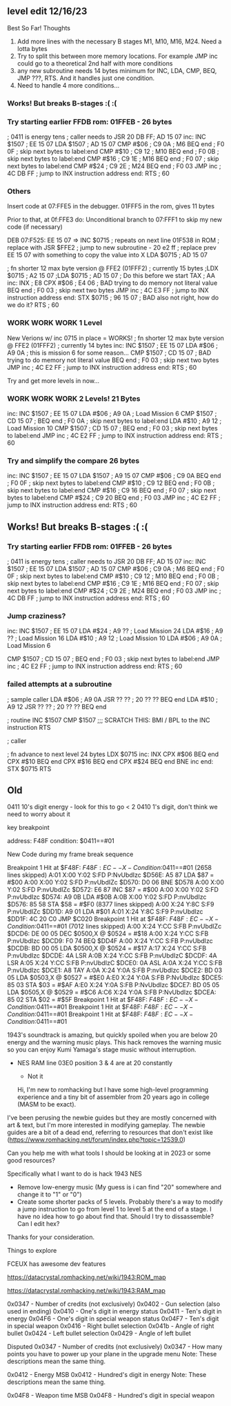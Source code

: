 ## level edit 12/16/23

Best So Far! Thoughts

1. Add more lines with the necessary B stages M1, M10, M16, M24. Need a lotta bytes
2. Try to split this between more memory locations. For example JMP inc could go to a theoretical 2nd half with more conditions
3. any new subroutine needs 14 bytes minimum for INC, LDA, CMP, BEQ, JMP ???, RTS. And it handles just one condition.
4. Need to handle 4 more conditions...


### Works! But breaks B-stages :( :(
### Try starting earlier FFDB rom: 01FFEB - 26 bytes
; 0411 is energy tens
; caller needs to JSR 20 DB FF; AD 15 07
inc:
INC $1507   ; EE 15 07
LDA $1507   ; AD 15 07
CMP #$06    ; C9 0A     ; M6
BEQ end     ; F0 0F     ; skip next bytes to label:end
CMP #$10    ; C9 12     ; M10
BEQ end     ; F0 0B     ; skip next bytes to label:end
CMP #$16    ; C9 1E     ; M16
BEQ end     ; F0 07     ; skip next bytes to label:end
CMP #$24    ; C9 2E     ; M24
BEQ end     ; F0 03
JMP inc     ; 4C DB FF  ; jump to INX instruction address
end:
RTS         ; 60

### Others

Insert code at 07:FFE5 in the debugger. 01FFF5 in the rom, gives 11 bytes

Prior to that, at 0f:FFE3 do: Unconditional branch to 07:FFF1 to skip my new code (if necessary)

DEB 07:F525: EE 15 07 => INC $0715 ; repeats on next line 01F538 in ROM
; replace with
JSR $FFE2 ; jump to new subroutine - 20 e2 ff
; replace prev EE 15 07 with something to copy the value into X
LDA $0715 ; AD 15 07

; fn shorter 12 max byte version @ FFE2 (01FFF2)
; currently 15 bytes
;LDX $0715   ; A2 15 07
;LDA $0715   ; AD 15 07 ; Do this before we start
TAX         ; AA
inc:
INX         ; E8
CPX #$06    ; E4 06 ; BAD trying to do memory not literal value
BEQ end     ; F0 03 ; skip next two bytes
JMP inc     ; 4C E3 FF  ; jump to INX instruction address
end:
STX $0715   ; 96 15 07 ; BAD also not right, how do we do it?
RTS         ; 60

### WORK WORK WORK 1 Level
New Verions w/ inc 0715 in place = WORKS!
; fn shorter 12 max byte version @ FFE2 (01FFF2)
; currently 14 bytes
inc:
INC $1507   ; EE 15 07
LDA #$06    ; A9 0A     ; this is mission 6 for some reason...
CMP $1507   ; CD 15 07  ; BAD trying to do memory not literal value
BEQ end     ; F0 03     ; skip next two bytes
JMP inc     ; 4C E2 FF  ; jump to INX instruction address
end:
RTS         ; 60

Try and get more levels in now...
### WORK WORK WORK 2 Levels! 21 Bytes
inc:
INC $1507   ; EE 15 07
LDA #$06    ; A9 0A     ; Load Mission 6
CMP $1507   ; CD 15 07  ; 
BEQ end     ; F0 0A     ; skip next bytes to label:end
LDA #$10    ; A9 12     ; Load Mission 10
CMP $1507   ; CD 15 07  ;
BEQ end     ; F0 03     ; skip next bytes to label:end
JMP inc     ; 4C E2 FF  ; jump to INX instruction address
end:
RTS         ; 60

### Try and simplify the compare 26 bytes
inc:
INC $1507   ; EE 15 07
LDA $1507   ; A9 15 07
CMP #$06    ; C9 0A
BEQ end     ; F0 0F     ; skip next bytes to label:end
CMP #$10    ; C9 12
BEQ end     ; F0 0B     ; skip next bytes to label:end
CMP #$16    ; C9 16
BEQ end     ; F0 07     ; skip next bytes to label:end
CMP #$24    ; C9 20
BEQ end     ; F0 03
JMP inc     ; 4C E2 FF  ; jump to INX instruction address
end:
RTS         ; 60

## Works! But breaks B-stages :( :(
### Try starting earlier FFDB rom: 01FFEB - 26 bytes
; 0411 is energy tens
; caller needs to JSR 20 DB FF; AD 15 07
inc:
INC $1507   ; EE 15 07
LDA $1507   ; AD 15 07
CMP #$06    ; C9 0A     ; M6
BEQ end     ; F0 0F     ; skip next bytes to label:end
CMP #$10    ; C9 12     ; M10
BEQ end     ; F0 0B     ; skip next bytes to label:end
CMP #$16    ; C9 1E     ; M16
BEQ end     ; F0 07     ; skip next bytes to label:end
CMP #$24    ; C9 2E     ; M24
BEQ end     ; F0 03
JMP inc     ; 4C DB FF  ; jump to INX instruction address
end:
RTS         ; 60


### Jump craziness?
inc:
INC $1507   ; EE 15 07
LDA #$24    ; A9 ??     ; Load Mission 24 
LDA #$16    ; A9 ??     ; Load Mission 16
LDA #$10    ; A9 12     ; Load Mission 10
LDA #$06    ; A9 0A     ; Load Mission 6

CMP $1507   ; CD 15 07  ;
BEQ end     ; F0 03     ; skip next bytes to label:end
JMP inc     ; 4C E2 FF  ; jump to INX instruction address
end:
RTS         ; 60

### failed attempts at a subroutine
; sample caller
LDA #$06    ; A9 0A
JSR ?? ??   ; 20 ?? ??
BEQ end
LDA #$10    ; A9 12
JSR ?? ??   ; 20 ?? ??
BEQ end

; routine
INC $1507
CMP $1507
;;; SCRATCH THIS: BMI / BPL to the INC instruction
RTS

; caller





; fn advance to next level 24 bytes
LDX $0715
inc:
INX
CPX #$06
BEQ end
CPX #$10
BEQ end
CPX #$16
BEQ end
CPX #$24
BEQ end
BNE inc
end:
STX $0715
RTS

## Old

0411 10's digit energy - look for this to go < 2
0410 1's digit, don't think we need to worry about it

key breakpoint

address: F48F
condition: $0411==#01

New Code during my frame break sequence

Breakpoint 1 Hit at $F48F: $F48F:EC--X- Condition:$0411==#01
(2658 lines skipped)
A:01 X:00 Y:02 S:FD P:NvUbdIzc   $D56E: A5 87     LDA $87 = #$00
A:00 X:00 Y:02 S:FD P:nvUbdIZc   $D570: D0 06     BNE $D578
A:00 X:00 Y:02 S:FD P:nvUbdIZc   $D572: E6 87     INC $87 = #$00
A:00 X:00 Y:02 S:FD P:nvUbdIzc   $D574: A9 0B     LDA #$0B
A:0B X:00 Y:02 S:FD P:nvUbdIzc   $D576: 85 58     STA $58 = #$F0
(8377 lines skipped)
A:00 X:24 Y:8C S:F9 P:nvUbdIZc       $DD1D: A9 01     LDA #$01
A:01 X:24 Y:8C S:F9 P:nvUbdIzc       $DD1F: 4C 20 C0  JMP $C020
Breakpoint 1 Hit at $F48F: $F48F:EC--X- Condition:$0411==#01
(7012 lines skipped)
A:00 X:24 Y:CC S:FB P:nvUbdIZc     $DCD6: DE 00 05  DEC $0500,X @ $0524 = #$18
A:00 X:24 Y:CC S:FB P:nvUbdIzc     $DCD9: F0 74     BEQ $DD4F
A:00 X:24 Y:CC S:FB P:nvUbdIzc     $DCDB: BD 00 05  LDA $0500,X @ $0524 = #$17
A:17 X:24 Y:CC S:FB P:nvUbdIzc     $DCDE: 4A        LSR
A:0B X:24 Y:CC S:FB P:nvUbdIzC     $DCDF: 4A        LSR
A:05 X:24 Y:CC S:FB P:nvUbdIzC     $DCE0: 0A        ASL
A:0A X:24 Y:CC S:FB P:nvUbdIzc     $DCE1: A8        TAY
A:0A X:24 Y:0A S:FB P:nvUbdIzc     $DCE2: BD 03 05  LDA $0503,X @ $0527 = #$E0
A:E0 X:24 Y:0A S:FB P:NvUbdIzc     $DCE5: 85 03     STA $03 = #$AF
A:E0 X:24 Y:0A S:FB P:NvUbdIzc     $DCE7: BD 05 05  LDA $0505,X @ $0529 = #$C6
A:C6 X:24 Y:0A S:FB P:NvUbdIzc     $DCEA: 85 02     STA $02 = #$5F
Breakpoint 1 Hit at $F48F: $F48F:EC--X- Condition:$0411==#01
Breakpoint 1 Hit at $F48F: $F48F:EC--X- Condition:$0411==#01
Breakpoint 1 Hit at $F48F: $F48F:EC--X- Condition:$0411==#01


1943's soundtrack is amazing, but quickly spoiled when you are below 20 energy and the warning music plays. This hack removes the warning music so you can enjoy Kumi Yamaga's stage music without interruption.






* NES RAM line 03E0 position 3 & 4 are at 20 constantly
    - Not it



    Hi, I'm new to romhacking but I have some high-level programming experience and a tiny bit of assembler from 20 years ago in college (MASM to be exact).

I've been perusing the newbie guides but they are mostly concerned with art & text, but I'm more interested in modifying gameplay. The newbie guides are a bit of a dead end, referring to resources that don't exist like (https://www.romhacking.net/forum/index.php?topic=12539.0)

Can you help me with what tools I should be looking at in 2023 or some good resources?

Specifically what I want to do is hack 1943 NES

* Remove low-energy music (My guess is i can find "20" somewhere and change it to "1" or "0")
* Create some shorter packs of 5 levels. Probably there's a way to modify a jump instruction to go from level 1 to level 5 at the end of a stage. I have no idea how to go about find that. Should I try to dissassemble? Can I edit hex?

Thanks for your consideration.


Things to explore

FCEUX has awesome dev features

https://datacrystal.romhacking.net/wiki/1943:ROM_map



https://datacrystal.romhacking.net/wiki/1943:RAM_map

0x0347 - Number of credits (not exclusively)
0x0402 - Gun selection (also used in ending)
0x0410 - One's digit in energy status
0x0411 - Ten's digit in energy
0x04F6 - One's digit in special weapon status
0x04F7 - Ten's digit in special weapon
0x0416 - Right bullet selection
0x041b - Angle of right bullet
0x0424 - Left bullet selection
0x0429 - Angle of left bullet

Disputed
0x0347 - Number of credits (not exclusively)
0x0347 - How many points you have to power up your plane in the upgrade menu
Note: These descriptions mean the same thing.


0x0412 - Energy MSB
0x0412 - Hundred's digit in energy
Note: These descriptions mean the same thing.


0x04F8 - Weapon time MSB
0x04F8 - Hundred's digit in special weapon
